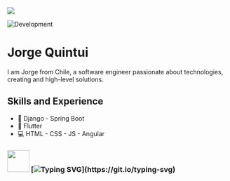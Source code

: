 <img src="https://komarev.com/ghpvc/?username=x4leqxinn">

![Development]([https://as1.ftcdn.net/v2/jpg/07/32/10/90/1000_F_732109080_4lXwGofazqAiysUpcCnrbflsNOl9EMdW.jpg](https://i.redd.it/2ipxpg614rf61.jpg))

# Jorge Quintui
I am Jorge from Chile, a software engineer passionate about technologies, creating and high-level solutions.

## Skills and Experience
* 🎯 Django - Spring Boot
* 📱 Flutter
* 💻 HTML - CSS - JS - Angular

### <img src="https://64.media.tumblr.com/6002f1f1f1db1e890ec03c2c30905992/a12760da3dfa7f62-77/s500x750/470f623335caea356cb88153baede2c028fe87e6.gifv" width="50"> [![Typing SVG](https://readme-typing-svg.demolab.com?font=Fira+Code&weight=300&duration=4000&pause=1200&color=F7F6F6D7&width=435&lines=No+matter+where+you+go;everyone's+connected.)](https://git.io/typing-svg)


<!-- ## Examples of Work<
<img src="" width="512" >
-->
